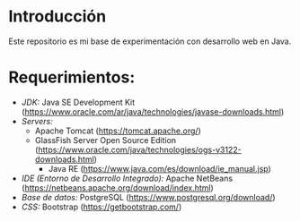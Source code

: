 # Introducción

Este repositorio es mi base de experimentación con desarrollo web en Java.


# Requerimientos:

* *JDK:* Java SE Development Kit (https://www.oracle.com/ar/java/technologies/javase-downloads.html)
* *Servers:*
    * Apache Tomcat (https://tomcat.apache.org/)
    * GlassFish Server Open Source Edition (https://www.oracle.com/java/technologies/ogs-v3122-downloads.html)
        * Java RE (https://www.java.com/es/download/ie_manual.jsp)
* *IDE (Entorno de Desarrollo Integrado):* Apache NetBeans (https://netbeans.apache.org/download/index.html)
* *Base de datos:* PostgreSQL (https://www.postgresql.org/download/)
* *CSS:* Bootstrap (https://getbootstrap.com/)